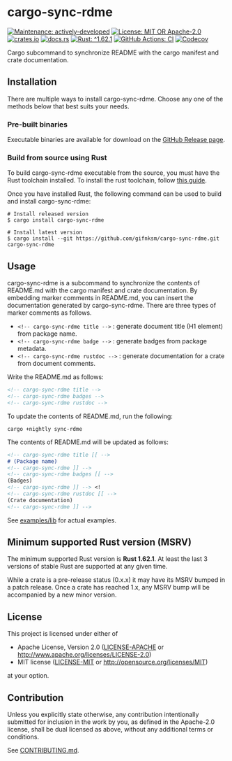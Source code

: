 <!-- cargo-sync-rdme title [[ -->
# cargo-sync-rdme
<!-- cargo-sync-rdme ]] -->
<!-- cargo-sync-rdme badge [[ -->
[![Maintenance: actively-developed](https://img.shields.io/badge/maintenance-actively--developed-brightgreen.svg)](https://doc.rust-lang.org/cargo/reference/manifest.html#the-badges-section)
[![License: MIT OR Apache-2.0](https://img.shields.io/crates/l/cargo-sync-rdme.svg)](#license)
[![crates.io](https://img.shields.io/crates/v/cargo-sync-rdme.svg?logo=rust)](https://crates.io/crates/cargo-sync-rdme)
[![docs.rs](https://docs.rs/cargo-sync-rdme/badge.svg?logo=docs.rs)](https://docs.rs/cargo-sync-rdme)
[![Rust: ^1.62.1](https://img.shields.io/badge/rust-^1.62.1-93450a.svg?logo=rust)](https://doc.rust-lang.org/cargo/reference/manifest.html#the-rust-version-field)
[![GitHub Actions: CI](https://github.com/gifnksm/cargo-sync-rdme/actions/workflows/ci.yml/badge.svg)](https://github.com/gifnksm/cargo-sync-rdme/actions/workflows/ci.yml)
[![Codecov](https://codecov.io/gh/gifnksm/cargo-sync-rdme/graph/badge.svg)](https://codecov.io/gh/gifnksm/cargo-sync-rdme)
<!-- cargo-sync-rdme ]] -->

Cargo subcommand to synchronize README with the cargo manifest and crate documentation.

## Installation

There are multiple ways to install cargo-sync-rdme.
Choose any one of the methods below that best suits your needs.

### Pre-built binaries

Executable binaries are available for download on the [GitHub Release page].

[GitHub Release page]: https://github.com/gifnksm/cargo-sync-rdme/releases/

### Build from source using Rust

To build cargo-sync-rdme executable from the source, you must have the Rust toolchain installed.
To install the rust toolchain, follow [this guide](https://www.rust-lang.org/tools/install).

Once you have installed Rust, the following command can be used to build and install cargo-sync-rdme:

```console
# Install released version
$ cargo install cargo-sync-rdme

# Install latest version
$ cargo install --git https://github.com/gifnksm/cargo-sync-rdme.git cargo-sync-rdme
```

## Usage

cargo-sync-rdme is a subcommand to synchronize the contents of README.md with the cargo manifest and crate documentation.
By embedding marker comments in README.md, you can insert the documentation generated by cargo-sync-rdme.
There are three types of marker comments as follows.

* `<!-- cargo-sync-rdme title -->` : generate document title (H1 element) from package name.
* `<!-- cargo-sync-rdme badge -->` : generate badges from package metadata.
* `<!-- cargo-sync-rdme rustdoc -->` : generate documentation for a crate from document comments.

Write the README.md as follows:

```markdown
<!-- cargo-sync-rdme title -->
<!-- cargo-sync-rdme badges -->
<!-- cargo-sync-rdme rustdoc -->
```

To update the contents of README.md, run the following:

```console
cargo +nightly sync-rdme
```

The contents of README.md will be updated as follows:

```markdown
<!-- cargo-sync-rdme title [[ -->
# (Package name)
<!-- cargo-sync-rdme ]] -->
<!-- cargo-sync-rdme badges [[ -->
(Badges)
<!-- cargo-sync-rdme ]] --> <!
<!-- cargo-sync-rdme rustdoc [[ -->
(Crate documentation)
<!-- cargo-sync-rdme ]] -->
```

See [examples/lib](examples/lib) for actual examples.

## Minimum supported Rust version (MSRV)

The minimum supported Rust version is **Rust 1.62.1**.
At least the last 3 versions of stable Rust are supported at any given time.

While a crate is a pre-release status (0.x.x) it may have its MSRV bumped in a patch release.
Once a crate has reached 1.x, any MSRV bump will be accompanied by a new minor version.

## License

This project is licensed under either of

* Apache License, Version 2.0
   ([LICENSE-APACHE](LICENSE-APACHE) or <http://www.apache.org/licenses/LICENSE-2.0>)
* MIT license
   ([LICENSE-MIT](LICENSE-MIT) or <http://opensource.org/licenses/MIT>)

at your option.

## Contribution

Unless you explicitly state otherwise, any contribution intentionally submitted
for inclusion in the work by you, as defined in the Apache-2.0 license, shall be
dual licensed as above, without any additional terms or conditions.

See [CONTRIBUTING.md](CONTRIBUTING.md).
